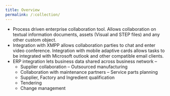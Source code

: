 ```yaml
---
title: Overview
permalink: /:collection/
---
```

* Process driven enterprise collaboration tool. Allows collaboration on textual information documents, assets (Visual and STEP files) and any other custom object.
* Integration with XMPP allows collaboration parties to chat and enter video conference. Integration with mobile adaptive cards allows tasks to be integrated with Microsoft outlook and other compatible email clients.
* ERP integration lets business data shared across business network – 
    * Supplier collaboration – Outsourced manufacturing
    * Collaboration with maintenance partners – Service parts planning
    * Supplier, Factory and Ingredient qualification
    * Tendering
    * Change management
